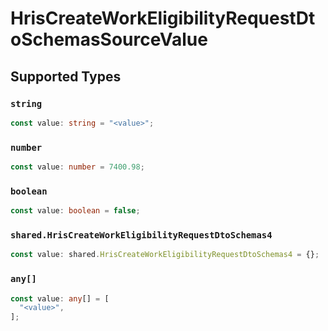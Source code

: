 # HrisCreateWorkEligibilityRequestDtoSchemasSourceValue


## Supported Types

### `string`

```typescript
const value: string = "<value>";
```

### `number`

```typescript
const value: number = 7400.98;
```

### `boolean`

```typescript
const value: boolean = false;
```

### `shared.HrisCreateWorkEligibilityRequestDtoSchemas4`

```typescript
const value: shared.HrisCreateWorkEligibilityRequestDtoSchemas4 = {};
```

### `any[]`

```typescript
const value: any[] = [
  "<value>",
];
```

